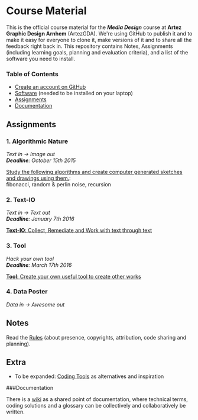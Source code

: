 # Course Material

This is the official course material for the ***Media Design*** course at **Artez Graphic Design Arnhem** (ArtezGDA). We're using GitHub to publish it and to make it easy for everyone to clone it, make versions of it and to share all the feedback right back in. This repository contains Notes, Assignments (including learning goals, planning and evaluation criteria), and a list of the software you need to install.

### Table of Contents

- [Create an account on GitHub](GitHub.md)
- [Software](Software.md) (needed to be installed on your laptop)
- [Assignments](#assignments)
- [Documentation](https://github.com/ArtezGDA/Algorithmic-Nature/wiki)

## Assignments

### 1. Algorithmic Nature
*Text in -> Image out*  
_**Deadline**: October 15th 2015_

[Study the following algorithms and create computer generated sketches and drawings using them.](AlgorithmicNature.md):  
fibonacci, random & perlin noise, recursion

### 2. Text-IO
*Text in -> Text out*  
_**Deadline**: January 7th 2016_

[**Text-IO**: Collect, Remediate and Work with text through text](textIO.md)

### 3. Tool

*Hack your own tool*  
_**Deadline**: March 17th 2016_

[**Tool**: Create your own useful tool to create other works](Tool.md)

### 4. Data Poster
*Data in -> Awesome out*  
<!--_**Deadline:** ..._-->

## Notes

Read the [Rules](Rules.md) (about presence, copyrights, attribution, code sharing and planning).

## Extra

- To be expanded: [Coding Tools](CodingTools.md) as alternatives and inspiration

###Documentation

There is a [wiki](https://github.com/ArtezGDA/Algorithmic-Nature/wiki) as a shared point of documentation, where technical terms, coding solutions and a glossary can be collectively and collaboratively be written.
